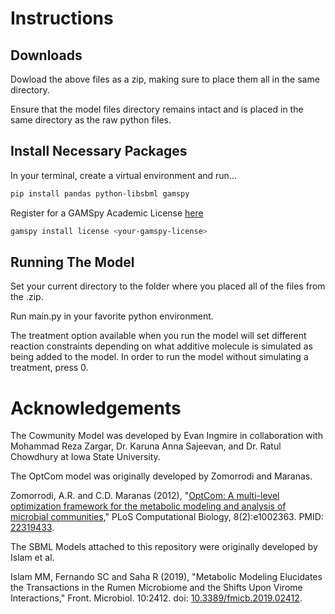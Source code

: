 # Instructions

## Downloads 

Dowload the above files as a zip, making sure to place them all in the same directory. 

Ensure that the model files directory remains intact and is placed in the same directory as the raw python files.

## Install Necessary Packages

In your terminal, create a virtual environment and run...

```bash
pip install pandas python-libsbml gamspy
```

Register for a GAMSpy Academic License [here](https://academic.gams.com/)

```bash
gamspy install license <your-gamspy-license>
```

## Running The Model

Set your current directory to the folder where you placed all of the files from the .zip.

Run main.py in your favorite python environment.

The treatment option available when you run the model will set different reaction constraints depending on what additive molecule is simulated as being added to the model. In order to run the model without simulating a treatment, press 0.

# Acknowledgements

The Cowmunity Model was developed by Evan Ingmire in collaboration with Mohammad Reza Zargar, Dr. Karuna Anna Sajeevan, and Dr. Ratul Chowdhury at Iowa State University.

The OptCom model was originally developed by Zomorrodi and Maranas. 

Zomorrodi, A.R. and C.D. Maranas (2012), "[OptCom: A multi-level optimization framework for the metabolic modeling and analysis of microbial communities](https://www.maranasgroup.com/pub/2012/OptCom_2012.pdf)," PLoS Computational Biology, 8(2):e1002363. PMID: [22319433](http://www.ncbi.nlm.nih.gov/pubmed/22319433).

The SBML Models attached to this repository were originally developed by Islam et al.

Islam MM, Fernando SC and Saha R (2019), "Metabolic Modeling Elucidates the Transactions in the Rumen Microbiome and the Shifts Upon Virome Interactions," Front. Microbiol. 10:2412. doi: [10.3389/fmicb.2019.02412](https://doi.org/10.3389/fmicb.2019.02412).
